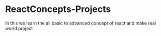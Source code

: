 # ReactConcepts-Projects
In this we learn the all basic to advanced concept of react and make real world project 

